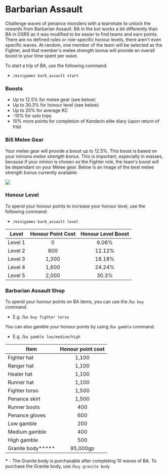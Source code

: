 # Barbarian Assault

Challenge waves of penance monsters with a teammate to unlock the rewards from Barbarian Assault. BA in the bot works a bit differently than BA in OSRS as it was modified to be easier to find teams and earn points. There are no defined roles or role-specific honour levels, there aren't even specific waves. At random, one member of the team will be selected as the Fighter, and that member's melee strength bonus will provide an overall boost to your time spent per wave.

To start a trip of BA, use the following command:

* &#x20;`/minigames barb_assault start`

### Boosts

* Up to 12.5% for melee gear (see below)
* Up to 30.3% for honour level (see below)
* Up to 20% for average KC
* \-10% for solo trips
* 10% more points for completion of Kandarin elite diary (upon return of trip)

### BiS Melee Gear

Your melee gear will provide a boost up to 12.5%. This boost is based on your minions _melee strength bonus_. This is important, especially in masses, because if your minion is chosen as the Fighter role, the team's boost will be dependant on your Melee gear. Below is an image of the best melee strength bonus currently available:

![](<../.gitbook/assets/bis\_ba (1).png>)

### **Honour Level**

To spend your honour points to increase your honour level, use the following command:

* `/minigames barb_assault level`

| **Level** | **Honour Point Cost** | **Honour Level Boost** |
| --------- | :-------------------: | :--------------------: |
| Level 1   |           0           |          6.06%         |
| Level 2   |          800          |         12.12%         |
| Level 3   |         1,200         |         18.18%         |
| Level 4   |         1,600         |         24.24%         |
| Level 5   |         2,000         |          30.3%         |

### Barbarian Assault Shop

To spend your honour points on BA items, you can use the  /`ba buy` command.

* E.g.  /`ba buy fighter torso`

You can also gamble your honour points by using  /`ba gamble` command.

* E.g.  /`ba gamble low/medium/high`

| **Item**           | **Honour point cost** |
| ------------------ | :-------------------: |
| Fighter hat        |         1,100         |
| Ranger hat         |         1,100         |
| Healer hat         |         1,100         |
| Runner hat         |         1,100         |
| Fighter torso      |         1,500         |
| Penance skirt      |         1,500         |
| Runner boots       |          400          |
| Penance gloves     |          600          |
| Low gamble         |          200          |
| Medium gamble      |          400          |
| High gamble        |          500          |
| Granite body**\*** |        95,000gp       |

**\*** - The Granite body is purchasable after completing 10 waves of BA. To purchase the Granite body, use  /`buy granite body`
